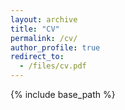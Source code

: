 ```yaml
---
layout: archive
title: "CV"
permalink: /cv/
author_profile: true
redirect_to:
  - /files/cv.pdf
---
```


{% include base_path %}

